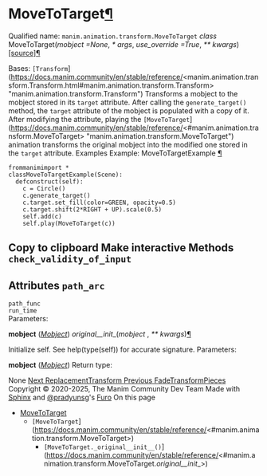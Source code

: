 # MoveToTarget[¶](https://docs.manim.community/en/stable/reference/<#movetotarget> "Link to this heading")
Qualified name: `manim.animation.transform.MoveToTarget`
_class_ MoveToTarget(_mobject =None_, _* args_, _use_override =True_, _** kwargs_)[[source]](https://docs.manim.community/en/stable/reference/<../_modules/manim/animation/transform.html#MoveToTarget>)[¶](https://docs.manim.community/en/stable/reference/<#manim.animation.transform.MoveToTarget> "Link to this definition")
    
Bases: `[Transform`](https://docs.manim.community/en/stable/reference/<manim.animation.transform.Transform.html#manim.animation.transform.Transform> "manim.animation.transform.Transform")
Transforms a mobject to the mobject stored in its `target` attribute.
After calling the `generate_target()` method, the `target` attribute of the mobject is populated with a copy of it. After modifying the attribute, playing the `[MoveToTarget`](https://docs.manim.community/en/stable/reference/<#manim.animation.transform.MoveToTarget> "manim.animation.transform.MoveToTarget") animation transforms the original mobject into the modified one stored in the `target` attribute.
Examples
Example: MoveToTargetExample [¶](https://docs.manim.community/en/stable/reference/<#movetotargetexample>)
```
frommanimimport *
classMoveToTargetExample(Scene):
  defconstruct(self):
    c = Circle()
    c.generate_target()
    c.target.set_fill(color=GREEN, opacity=0.5)
    c.target.shift(2*RIGHT + UP).scale(0.5)
    self.add(c)
    self.play(MoveToTarget(c))

```
Copy to clipboard
Make interactive
Methods
`check_validity_of_input`  
---  
Attributes
`path_arc`  
---  
`path_func`  
`run_time`  
Parameters:
    
**mobject** ([_Mobject_](https://docs.manim.community/en/stable/reference/<manim.mobject.mobject.Mobject.html#manim.mobject.mobject.Mobject> "manim.mobject.mobject.Mobject"))
_original__init__(_mobject_ , _** kwargs_)[¶](https://docs.manim.community/en/stable/reference/<#manim.animation.transform.MoveToTarget._original__init__> "Link to this definition")
    
Initialize self. See help(type(self)) for accurate signature.
Parameters:
    
**mobject** ([_Mobject_](https://docs.manim.community/en/stable/reference/<manim.mobject.mobject.Mobject.html#manim.mobject.mobject.Mobject> "manim.mobject.mobject.Mobject"))
Return type:
    
None
[ Next ReplacementTransform ](https://docs.manim.community/en/stable/reference/<manim.animation.transform.ReplacementTransform.html>) [ Previous FadeTransformPieces ](https://docs.manim.community/en/stable/reference/<manim.animation.transform.FadeTransformPieces.html>)
Copyright © 2020-2025, The Manim Community Dev Team 
Made with [Sphinx](https://docs.manim.community/en/stable/reference/<https:/www.sphinx-doc.org/>) and [@pradyunsg](https://docs.manim.community/en/stable/reference/<https:/pradyunsg.me>)'s [Furo](https://docs.manim.community/en/stable/reference/<https:/github.com/pradyunsg/furo>)
On this page 
  * [MoveToTarget](https://docs.manim.community/en/stable/reference/<#>)
    * `[MoveToTarget`](https://docs.manim.community/en/stable/reference/<#manim.animation.transform.MoveToTarget>)
      * `[MoveToTarget._original__init__()`](https://docs.manim.community/en/stable/reference/<#manim.animation.transform.MoveToTarget._original__init__>)


